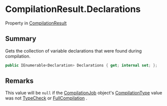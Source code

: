 # CompilationResult.Declarations

Property in [CompilationResult](/docs/api/csharp/yarn.compiler.compilationresult.md)

## Summary


Gets the collection of variable declarations that were found during
compilation.


```csharp
public IEnumerable<Declaration> Declarations { get; internal set; };
```

## Remarks


This value will be  <code>null</code>  if the  <a href="yarn.compiler.compilationjob.md">CompilationJob</a>  object's  <a href="yarn.compiler.compilationjob.compilationtype.md">CompilationType</a>  value was not  <a href="yarn.compiler.compilationjob.type.typecheck.md">TypeCheck</a>  or  <a href="yarn.compiler.compilationjob.type.fullcompilation.md">FullCompilation</a> .


